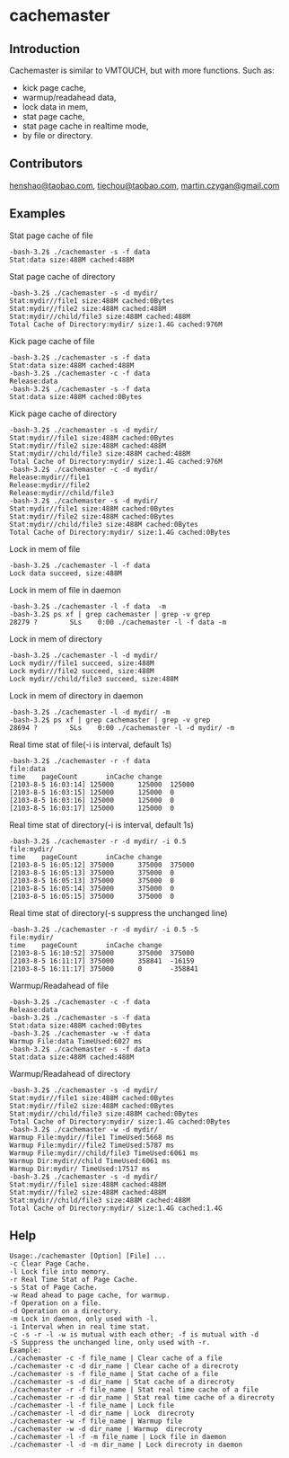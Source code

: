 cachemaster
===========

Introduction
------------

Cachemaster is similar to VMTOUCH, but with more functions.
Such as:

* kick page cache,
* warmup/readahead data,
* lock data in mem,
* stat page cache,
* stat page cache in realtime mode,
* by file or directory.

Contributors
------------

henshao@taobao.com, tiechou@taobao.com, martin.czygan@gmail.com

Examples
--------

Stat page cache of file

```shell
-bash-3.2$ ./cachemaster -s -f data
Stat:data size:488M cached:488M
```

Stat page cache of directory

```shell
-bash-3.2$ ./cachemaster -s -d mydir/
Stat:mydir//file1 size:488M cached:0Bytes
Stat:mydir//file2 size:488M cached:488M
Stat:mydir//child/file3 size:488M cached:488M
Total Cache of Directory:mydir/ size:1.4G cached:976M
```

Kick page cache of file

```shell
-bash-3.2$ ./cachemaster -s -f data
Stat:data size:488M cached:488M
-bash-3.2$ ./cachemaster -c -f data
Release:data
-bash-3.2$ ./cachemaster -s -f data
Stat:data size:488M cached:0Bytes
```

Kick page cache of directory

```shell
-bash-3.2$ ./cachemaster -s -d mydir/
Stat:mydir//file1 size:488M cached:0Bytes
Stat:mydir//file2 size:488M cached:488M
Stat:mydir//child/file3 size:488M cached:488M
Total Cache of Directory:mydir/ size:1.4G cached:976M
-bash-3.2$ ./cachemaster -c -d mydir/
Release:mydir//file1
Release:mydir//file2
Release:mydir//child/file3
-bash-3.2$ ./cachemaster -s -d mydir/
Stat:mydir//file1 size:488M cached:0Bytes
Stat:mydir//file2 size:488M cached:0Bytes
Stat:mydir//child/file3 size:488M cached:0Bytes
Total Cache of Directory:mydir/ size:1.4G cached:0Bytes
```

Lock in mem of file

```shell
-bash-3.2$ ./cachemaster -l -f data
Lock data succeed, size:488M
```

Lock in mem of file in daemon

```shell
-bash-3.2$ ./cachemaster -l -f data  -m
-bash-3.2$ ps xf | grep cachemaster | grep -v grep
28279 ?        SLs    0:00 ./cachemaster -l -f data -m
```

Lock in mem of directory

```shell
-bash-3.2$ ./cachemaster -l -d mydir/
Lock mydir//file1 succeed, size:488M
Lock mydir//file2 succeed, size:488M
Lock mydir//child/file3 succeed, size:488M
```

Lock in mem of directory in daemon

```shell
-bash-3.2$ ./cachemaster -l -d mydir/ -m
-bash-3.2$ ps xf | grep cachemaster | grep -v grep
28694 ?        SLs    0:00 ./cachemaster -l -d mydir/ -m
```

Real time stat of file(-i is interval, default 1s)

```shell
-bash-3.2$ ./cachemaster -r -f data
file:data
time    pageCount       inCache change
[2103-8-5 16:03:14] 125000      125000  125000
[2103-8-5 16:03:15] 125000      125000  0
[2103-8-5 16:03:16] 125000      125000  0
[2103-8-5 16:03:17] 125000      125000  0
```

Real time stat of directory(-i is interval, default 1s)

```shell
-bash-3.2$ ./cachemaster -r -d mydir/ -i 0.5
file:mydir/
time    pageCount       inCache change
[2103-8-5 16:05:12] 375000      375000  375000
[2103-8-5 16:05:13] 375000      375000  0
[2103-8-5 16:05:13] 375000      375000  0
[2103-8-5 16:05:14] 375000      375000  0
[2103-8-5 16:05:15] 375000      375000  0
```

Real time stat of directory(-s suppress the unchanged line)

```shell
-bash-3.2$ ./cachemaster -r -d mydir/ -i 0.5 -S
file:mydir/
time    pageCount       inCache change
[2103-8-5 16:10:52] 375000      375000  375000
[2103-8-5 16:11:17] 375000      358841  -16159
[2103-8-5 16:11:17] 375000      0       -358841
```

Warmup/Readahead of file

```shell
-bash-3.2$ ./cachemaster -c -f data
Release:data
-bash-3.2$ ./cachemaster -s -f data
Stat:data size:488M cached:0Bytes
-bash-3.2$ ./cachemaster -w -f data
Warmup File:data TimeUsed:6027 ms
-bash-3.2$ ./cachemaster -s -f data
Stat:data size:488M cached:488M
```

Warmup/Readahead of directory

```shell
-bash-3.2$ ./cachemaster -s -d mydir/
Stat:mydir//file1 size:488M cached:0Bytes
Stat:mydir//file2 size:488M cached:0Bytes
Stat:mydir//child/file3 size:488M cached:0Bytes
Total Cache of Directory:mydir/ size:1.4G cached:0Bytes
-bash-3.2$ ./cachemaster -w -d mydir/
Warmup File:mydir//file1 TimeUsed:5668 ms
Warmup File:mydir//file2 TimeUsed:5787 ms
Warmup File:mydir//child/file3 TimeUsed:6061 ms
Warmup Dir:mydir//child TimeUsed:6061 ms
Warmup Dir:mydir/ TimeUsed:17517 ms
-bash-3.2$ ./cachemaster -s -d mydir/
Stat:mydir//file1 size:488M cached:488M
Stat:mydir//file2 size:488M cached:488M
Stat:mydir//child/file3 size:488M cached:488M
Total Cache of Directory:mydir/ size:1.4G cached:1.4G
```

Help
----

```shell
Usage:./cachemaster [Option] [File] ...
-c Clear Page Cache.
-l Lock file into memory.
-r Real Time Stat of Page Cache.
-s Stat of Page Cache.
-w Read ahead to page cache, for warmup.
-f Operation on a file.
-d Operation on a directory.
-m Lock in daemon, only used with -l.
-i Interval when in real time stat.
-c -s -r -l -w is mutual with each other; -f is mutual with -d
-S Suppress the unchanged line, only used with -r.
Example:
./cachemaster -c -f file_name | Clear cache of a file
./cachemaster -c -d dir_name | Clear cache of a direcroty
./cachemaster -s -f file_name | Stat cache of a file
./cachemaster -s -d dir_name | Stat cache of a direcroty
./cachemaster -r -f file_name | Stat real time cache of a file
./cachemaster -r -d dir_name | Stat real time cache of a direcroty
./cachemaster -l -f file_name | Lock file
./cachemaster -l -d dir_name | Lock  direcroty
./cachemaster -w -f file_name | Warmup file
./cachemaster -w -d dir_name | Warmup  direcroty
./cachemaster -l -f -m file_name | Lock file in daemon
./cachemaster -l -d -m dir_name | Lock direcroty in daemon
```
